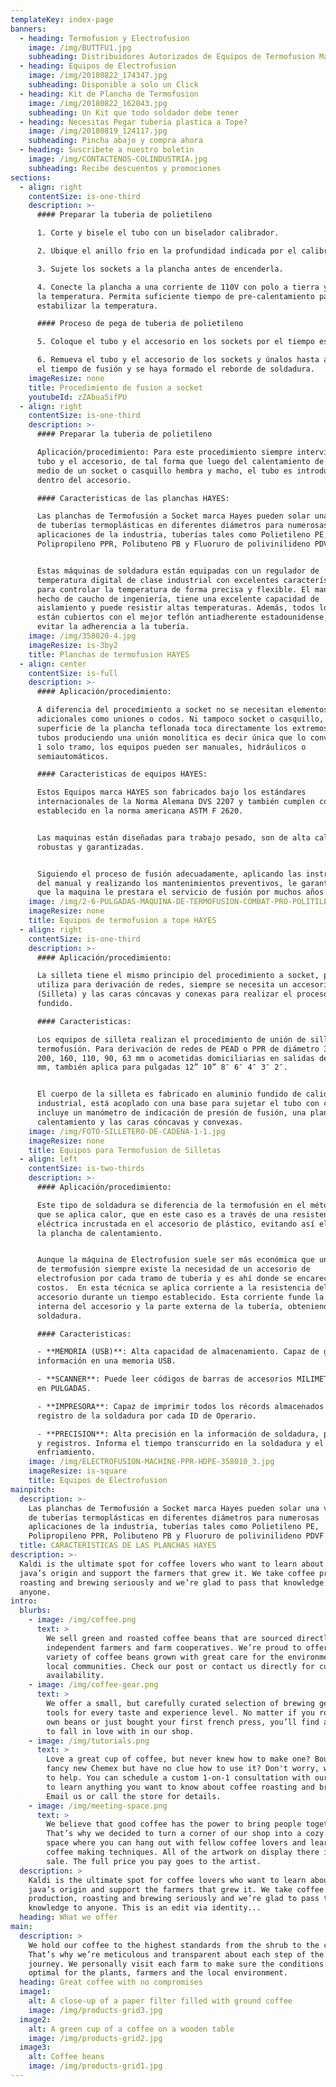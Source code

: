 ```yaml
---
templateKey: index-page
banners:
  - heading: Termofusion y Electrofusion
    image: /img/BUTTFU1.jpg
    subheading: Distribuidores Autorizados de Equipos de Termofusion Marca HAYES
  - heading: Equipos de Electrofusion
    image: /img/20180822_174347.jpg
    subheading: Disponible a solo un Click
  - heading: Kit de Plancha de Termofusion
    image: /img/20180822_162043.jpg
    subheading: Un Kit que todo soldador debe tener
  - heading: Necesitas Pegar tuberia plastica a Tope?
    image: /img/20180819_124117.jpg
    subheading: Pincha abajo y compra ahora
  - heading: Suscribete a nuestro boletin
    image: /img/CONTACTENOS-COLINDUSTRIA.jpg
    subheading: Recibe descuentos y promociones
sections:
  - align: right
    contentSize: is-one-third
    description: >-
      #### Preparar la tuberia de polietileno

      1. Corte y bisele el tubo con un biselador calibrador.

      2. Ubique el anillo frio en la profundidad indicada por el calibrador.

      3. Sujete los sockets a la plancha antes de encenderla.

      4. Conecte la plancha a una corriente de 110V con polo a tierra y ajuste
      la temperatura. Permita suficiente tiempo de pre-calentamiento para
      estabilizar la temperatura.

      #### Proceso de pega de tuberia de polietileno

      5. Coloque el tubo y el accesorio en los sockets por el tiempo estipulado.

      6. Remueva el tubo y el accesorio de los sockets y únalos hasta alcanzar
      el tiempo de fusión y se haya formado el reborde de soldadura.
    imageResize: none
    title: Procedimiento de fusion a socket
    youtubeId: zZAbua5ifPU
  - align: right
    contentSize: is-one-third
    description: >-
      #### Preparar la tuberia de polietileno

      Aplicación/procedimiento: Para este procedimiento siempre interviene el
      tubo y el accesorio, de tal forma que luego del calentamiento de ambos por
      medio de un socket o casquillo hembra y macho, el tubo es introducido
      dentro del accesorio.

      #### Caracteristicas de las planchas HAYES:

      Las planchas de Termofusión a Socket marca Hayes pueden solar una variedad
      de tuberías termoplásticas en diferentes diámetros para numerosas
      aplicaciones de la industria, tuberías tales como Polietileno PE,
      Polipropileno PPR, Polibuteno PB y Fluoruro de polivinilideno PDVF.


      Estas máquinas de soldadura están equipadas con un regulador de
      temperatura digital de clase industrial con excelentes características
      para controlar la temperatura de forma precisa y flexible. El mango está
      hecho de caucho de ingeniería, tiene una excelente capacidad de
      aislamiento y puede resistir altas temperaturas. Además, todos los sockets
      están cubiertos con el mejor teflón antiadherente estadounidense, para
      evitar la adherencia a la tubería.
    image: /img/358020-4.jpg
    imageResize: is-3by2
    title: Planchas de termofusion HAYES
  - align: center
    contentSize: is-full
    description: >-
      #### Aplicación/procedimiento:

      A diferencia del procedimiento a socket no se necesitan elementos
      adicionales como uniones o codos. Ni tampoco socket o casquillo, la
      superficie de la plancha teflonada toca directamente los extremos de ambos
      tubos produciendo una unión monolítica es decir única que lo convierte en
      1 solo tramo, los equipos pueden ser manuales, hidráulicos o
      semiautomáticos.

      #### Caracteristicas de equipos HAYES:

      Estos Equipos marca HAYES son fabricados bajo los estándares
      internacionales de la Norma Alemana DVS 2207 y también cumplen con lo
      establecido en la norma americana ASTM F 2620. 


      Las maquinas están diseñadas para trabajo pesado, son de alta calidad,
      robustas y garantizadas.


      Siguiendo el proceso de fusión adecuadamente, aplicando las instrucciones
      del manual y realizando los mantenimientos preventivos, le garantizamos
      que la maquina le prestara el servicio de fusión por muchos años.
    image: /img/2-6-PULGADAS-MAQUINA-DE-TERMOFUSION-COMBAT-PRO-POLITILENO-Y-POLI5.jpg
    imageResize: none
    title: Equipos de termofusion a tope HAYES
  - align: right
    contentSize: is-one-third
    description: >-
      #### Aplicación/procedimiento:

      La silleta tiene el mismo principio del procedimiento a socket, pero se
      utiliza para derivación de redes, siempre se necesita un accesorio
      (Silleta) y las caras cóncavas y conexas para realizar el proceso de
      fundido.

      #### Caracteristicas:

      Los equipos de silleta realizan el procedimiento de unión de silletas por
      termofusión. Para derivación de redes de PEAD o PPR de diámetro 315, 250,
      200, 160, 110, 90, 63 mm o acometidas domiciliarias en salidas de 20,25,32
      mm, también aplica para pulgadas 12” 10” 8″ 6″ 4″ 3″ 2″.


      El cuerpo de la silleta es fabricado en aluminio fundido de calidad
      industrial, está acoplado con una base para sujetar el tubo con cadenas,
      incluye un manómetro de indicación de presión de fusión, una plancha de
      calentamiento y las caras cóncavas y convexas.
    image: /img/FOTO-SILLETERO-DE-CADENA-1-1.jpg
    imageResize: none
    title: Equipos para Termofusion de Silletas
  - align: left
    contentSize: is-two-thirds
    description: >-
      #### Aplicación/procedimiento:

      Este tipo de soldadura se diferencia de la termofusión en el método por el
      que se aplica calor, que en este caso es a través de una resistencia
      eléctrica incrustada en el accesorio de plástico, evitando así el uso de
      la plancha de calentamiento.


      Aunque la máquina de Electrofusion suele ser más económica que un equipo
      de termofusión siempre existe la necesidad de un accesorio de
      electrofusion por cada tramo de tubería y es ahí donde se encarecen los
      costos.  En esta técnica se aplica corriente a la resistencia del
      accesorio durante un tiempo establecido. Esta corriente funde la parte
      interna del accesorio y la parte externa de la tubería, obteniendo la
      soldadura.

      #### Caracteristicas:

      - **MEMORIA (USB)**: Alta capacidad de almacenamiento. Capaz de grabar la
      información en una memoria USB.

      - **SCANNER**: Puede leer códigos de barras de accesorios MILIMETRICOS y
      en PULGADAS.

      - **IMPRESORA**: Capaz de imprimir todos los récords almacenados como
      registro de la soldadura por cada ID de Operario.

      - **PRECISION**: Alta precisión en la información de soldadura, parámetros
      y registros. Informa el tiempo transcurrido en la soldadura y el
      enfriamiento.
    image: /img/ELECTROFUSION-MACHINE-PPR-HDPE-358010_3.jpg
    imageResize: is-square
    title: Equipos de Electrofusion
mainpitch:
  description: >-
    Las planchas de Termofusión a Socket marca Hayes pueden solar una variedad
    de tuberías termoplásticas en diferentes diámetros para numerosas
    aplicaciones de la industria, tuberías tales como Polietileno PE,
    Polipropileno PPR, Polibuteno PB y Fluoruro de polivinilideno PDVF.
  title: CARACTERISTICAS DE LAS PLANCHAS HAYES
description: >-
  Kaldi is the ultimate spot for coffee lovers who want to learn about their
  java’s origin and support the farmers that grew it. We take coffee production,
  roasting and brewing seriously and we’re glad to pass that knowledge to
  anyone.
intro:
  blurbs:
    - image: /img/coffee.png
      text: >
        We sell green and roasted coffee beans that are sourced directly from
        independent farmers and farm cooperatives. We’re proud to offer a
        variety of coffee beans grown with great care for the environment and
        local communities. Check our post or contact us directly for current
        availability.
    - image: /img/coffee-gear.png
      text: >
        We offer a small, but carefully curated selection of brewing gear and
        tools for every taste and experience level. No matter if you roast your
        own beans or just bought your first french press, you’ll find a gadget
        to fall in love with in our shop.
    - image: /img/tutorials.png
      text: >
        Love a great cup of coffee, but never knew how to make one? Bought a
        fancy new Chemex but have no clue how to use it? Don't worry, we’re here
        to help. You can schedule a custom 1-on-1 consultation with our baristas
        to learn anything you want to know about coffee roasting and brewing.
        Email us or call the store for details.
    - image: /img/meeting-space.png
      text: >
        We believe that good coffee has the power to bring people together.
        That’s why we decided to turn a corner of our shop into a cozy meeting
        space where you can hang out with fellow coffee lovers and learn about
        coffee making techniques. All of the artwork on display there is for
        sale. The full price you pay goes to the artist.
  description: >
    Kaldi is the ultimate spot for coffee lovers who want to learn about their
    java’s origin and support the farmers that grew it. We take coffee
    production, roasting and brewing seriously and we’re glad to pass that
    knowledge to anyone. This is an edit via identity...
  heading: What we offer
main:
  description: >
    We hold our coffee to the highest standards from the shrub to the cup.
    That’s why we’re meticulous and transparent about each step of the coffee’s
    journey. We personally visit each farm to make sure the conditions are
    optimal for the plants, farmers and the local environment.
  heading: Great coffee with no compromises
  image1:
    alt: A close-up of a paper filter filled with ground coffee
    image: /img/products-grid3.jpg
  image2:
    alt: A green cup of a coffee on a wooden table
    image: /img/products-grid2.jpg
  image3:
    alt: Coffee beans
    image: /img/products-grid1.jpg
---
```


